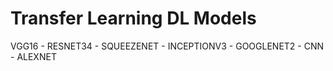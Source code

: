 # Transfer Learning DL Models 
 VGG16 - RESNET34 - SQUEEZENET - INCEPTIONV3 - GOOGLENET2 - CNN - ALEXNET
